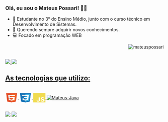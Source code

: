 ### Olá, eu sou o Mateus Possari! 👋😀

- 🔭 Estudante no 3° do Ensino Médio, junto com o curso técnico em Desenvolvimento de Sistemas. 
- 🌱 Querendo sempre adquirir novos conhecimentos.
- 💻 Focado em programação WEB

<p align="right"> <img src="https://komarev.com/ghpvc/?username=mateuspossari14" alt="mateuspossari" /> </p>

##

<div>
  <a href="https://github.com/mateuspossari14">
  <img height="180em" src="https://github-readme-stats.vercel.app/api?username=mateuspossari14&show_icons=true&theme=dracula&include_all_commits=true&count_private=true"/>
  <img height="180em" src="https://github-readme-stats.vercel.app/api/top-langs/?username=mateuspossari14&layout=compact&langs_count=16&theme=dracula"/>
</div>

## As tecnologias que utilizo: 

<div style="display: inline_block"><br>
  <img align="center" alt="Mateus-HTML" height="30" width="40" src="https://raw.githubusercontent.com/devicons/devicon/master/icons/html5/html5-original.svg">
  <img align="center" alt="Mateus-CSS" height="30" width="40" src="https://raw.githubusercontent.com/devicons/devicon/master/icons/css3/css3-original.svg">
  <img align="center" alt="Mateus-Js" height="30" width="40" src="https://raw.githubusercontent.com/devicons/devicon/master/icons/javascript/javascript-plain.svg">
  <img align="center" alt="Mateus-Java" height="30" width="40" src="https://cdn.jsdelivr.net/gh/devicons/devicon/icons/java/java-original.svg">
</div>

##

<div>
  <a href = "mailto:mateuspossari14@gmail.com"><img src="https://img.shields.io/badge/-Gmail-%23333?style=for-the-badge&logo=gmail&logoColor=white" target="_blank"></a>
  <a href="https://www.linkedin.com/in/mateuspossari" target="_blank"><img src="https://img.shields.io/badge/-LinkedIn-%230077B5?style=for-the-badge&logo=linkedin&logoColor=white" target="_blank"></a> 
</div>
